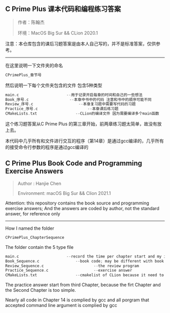 ## C Prime Plus 课本代码和编程练习答案

> 作者：陈翰杰
>
> 环境：MacOS Big Sur && CLion 2020.1

注意：本仓库包含的课后习题答案是由本人自己写的，并不是标准答案，仅供参考。

***

在这里说明一下文件夹的命名

```c
CPrimePlus_章节号
```

然后说明一下每个文件夹包含的文件 包含5种类型

```c
main.c				       --用于记录开启每章的时间和自己的一些想法
Book_序号.c			       --本章中书中的代码 注意和书中的顺序可能不同
Review_序号.c		               --本章复习题中需要写代码的习题
Practice_序号.c		      	       --本章课后练习题
CMakeLists.txt			       --CLion的编译文件 因为需要编译多个main函数
```

 这个练习题答案从C Prime Plus 的第三章开始，前两章练习题太简单，故没有放上去。

本代码中几乎所有和文件进行交互的程序（第14章）是通过gcc编译的，几乎所有的接受命令行参数的程序是通过gcc编译的

## C Prime Plus Book Code and Programming Exercise Answers

> Author : Hanjie Chen
>
> Environment: macOS Big Sur && Clion 2021.1

Attention: this repository contains the book source and programming exercise answers; And the answers are coded by author, not the standard answer, for reference only

***

How I named the folder

```c
CPrimePlus_ChapterSequence
```

The folder contain the 5 type file

```c
main.c				       --record the time per chapter start and my idea;(writed by Chinese)
Book_Sequence.c			       --book code; may be different with book
Review_Sequence.c		               --the review program
Practice_Sequence.c		      	       --exercise answer
CMakeLists.txt			       --cmakelist of CLion because it need to complie mutiple main function
```

The practice answer start from third Chapter, because the firt Chapter and the Second Chapter is too simple.

Nearly all code in Chapter 14 is complied by gcc and all porgram that accepted command line argument is complied by gcc